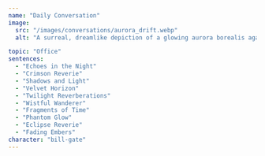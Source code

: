 ```yaml
---
name: "Daily Conversation"
image:
  src: "/images/conversations/aurora_drift.webp"
  alt: "A surreal, dreamlike depiction of a glowing aurora borealis against a dark, starry sky with hints of abstract textures"

topic: "Office"
sentences:
  - "Echoes in the Night"
  - "Crimson Reverie"
  - "Shadows and Light"
  - "Velvet Horizon"
  - "Twilight Reverberations"
  - "Wistful Wanderer"
  - "Fragments of Time"
  - "Phantom Glow"
  - "Eclipse Reverie"
  - "Fading Embers"
character: "bill-gate"
---
```

